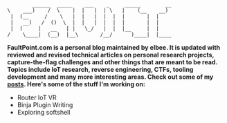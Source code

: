 ```
        ______  _____    ___    _     _____        __
\    ___)    /  \    |  |   |  | \   |    (__    __) 
 |  (__     /    \   |  |   |  |  |  |       |  |    
 |   __)   /  ()  \  |  |   |  |  |  |       |  |    
 |  (     |   __   | |   \_/   |  |  |__     |  |    
/    \____|  (__)  |__\       /__/      )____|  |____
```
**FaultPoint.com is a personal blog maintained by elbee. It is updated with reviewed and revised technical articles on personal research projects, capture-the-flag challenges and other things that are meant to be read. Topics include IoT research, reverse engineering, CTFs, tooling development and many more interesting areas. Check out some of my <a href="/post/">posts</a>. Here's some of the stuff I'm working on:**
- Router IoT VR
- Binja Plugin Writing
- Exploring softshell
 
